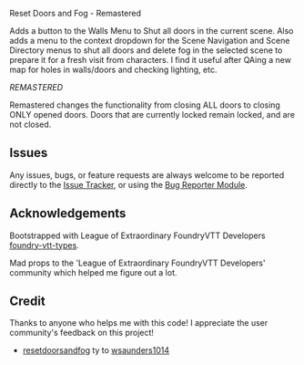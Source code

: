 Reset Doors and Fog - Remastered

Adds a button to the Walls Menu to Shut all doors in the current scene. Also adds a menu to the context dropdown for the Scene Navigation and Scene Directory menus to shut all doors and delete fog in the selected scene to prepare it for a fresh visit from characters. I find it useful after QAing a new map for holes in walls/doors and checking lighting, etc.

*REMASTERED*

Remastered changes the functionality from closing ALL doors to closing ONLY opened doors.
Doors that are currently locked remain locked, and are not closed.

## Issues

Any issues, bugs, or feature requests are always welcome to be reported directly to the [Issue Tracker](https://github.com/wsaunders1014/resetdoorsandfog/issues ), or using the [Bug Reporter Module](https://foundryvtt.com/packages/bug-reporter/).

## Acknowledgements

Bootstrapped with League of Extraordinary FoundryVTT Developers  [foundry-vtt-types](https://github.com/League-of-Foundry-Developers/foundry-vtt-types).

Mad props to the 'League of Extraordinary FoundryVTT Developers' community which helped me figure out a lot.

## Credit

Thanks to anyone who helps me with this code! I appreciate the user community's feedback on this project!

- [resetdoorsandfog](https://github.com/wsaunders1014/resetdoorsandfog) ty to [wsaunders1014](https://github.com/wsaunders1014)

